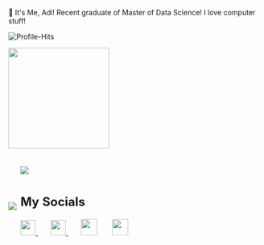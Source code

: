 🔭 It's Me, Adi! Recent graduate of Master of Data Science! I love computer stuff!
<!-- profile hits -->
![Profile-Hits](https://komarev.com/ghpvc/?username=aditya-rajgor&label=Profile-hits&color=blueviolet)

<!-- profile stats -->
<a href="https://github.com/aditya-rajgor">
  <img height=200 align="center" src="https://github-readme-stats.vercel.app/api?username=aditya-rajgor&hide_rank=true&custom_title=My%20GitHub%20Stats&hide=contribs&show=reviews&show_icons=true&theme=dark#gh-dark-mode-only)](https://github.com/anuraghazra/github-readme-stats#gh-dark-mode-only" />
</a>
<br><br>

<table>
  <tr style="padding: 0px; border-style:hidden;">
    <td rowspan="3" style="padding: 0px; border-style:hidden"> <img src="https://spotify-recently-played-readme.vercel.app/api?user=mut5rkxxzpqpc2b14mvt25nj0&unique=true&count=3"></td>
    <td><img src="https://github-readme-stats.vercel.app/api/top-langs/?username=aditya-rajgor&langs_count=4&hide_progress=true&title_color=ffffff&text_color=c9cacc&icon_color=2bbc8a&bg_color=1d1f21&card_width=400"></td>
  </tr>
  <tr style="border-style:hidden;">
    <td style="border-style:hidden;">
      <h2> My Socials </h2>
      <p>
      <a href="https://www.instagram.com/aditya__rajgor" target="_blank">
        <img height="30" src="https://cdn2.iconfinder.com/data/icons/social-icons-33/128/Instagram-1024.png?raw=true">
      </a>&nbsp;&nbsp;&nbsp;&nbsp;&nbsp;
      <a href="https://www.linkedin.com/in/aditya-rajgor/" target="_blank"><img height="30" src="https://cdn2.iconfinder.com/data/icons/social-media-applications/64/social_media_applications_14-linkedin-1024.png?raw=true">
      </a>&nbsp;&nbsp;&nbsp;&nbsp;&nbsp;
      <a href="mailto: adityarajgor88@gmail.com" target="_blank"><img height="32" src="https://cdn4.iconfinder.com/data/icons/social-media-logos-6/512/112-gmail_email_mail-1024.png?raw=true"></a>
       </a>&nbsp;&nbsp;&nbsp;&nbsp;&nbsp;
      <a href="https://www.meetaditya.space" target="_blank"><img height="32" src="https://i.imgur.com/BEs0QbG.png"></a>
      </p>
    </td>
  </tr>
</table>




